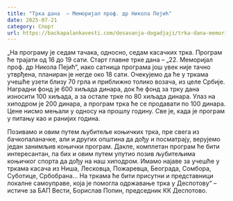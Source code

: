 ```yaml
---
title: "Трка дана  – Меморијал проф. др Никола Пејић"
date: 2025-07-21
category: Спорт
url: https://backapalankavesti.com/desavanja-dogadjaji/trka-dana-memorijal-prof-dr-nikola-pejic/
---
```


„На програму је седам тачака, односно, седам касачких трка. Програм ће трајати од 16 до 19 сати. Старт главне трке дана – „22. Меморијал проф. др Никола Пејић“, иако сатница програма још увек није тачно утврђена, планиран је негде око 18 сати. Очекујемо да ће у тркама учешће узети близу 70 грла и приближно толико возача, из целе Србије. Наградни фонд је 600 хиљада динара, док ће фонд за трку дана износити 100 хиљада, а за остале трке по 80 хиљада динара. Улаз на хиподром је 200 динара, а програм трка ће се продавати по 100 динара. Цене нисмо мењали у односу на прошлу годину. Све је, када је програм у питању као и ранијих година.

Позивамо и овим путем љубитеље коњичких трка, пре свега из бачкопаланачке, али и других општина да дођу и посматрају, верујемо један занимљив коњички програм. Дакле, комплетан програм ће бити интересантан, па бих и овим путем упутио позив љубитељима коњичког спорта да дођу на наш хиподром. Имамо најаве за учешће у тркама касача из Ниша, Лесковца, Пожаревца, Београда, Сомбора, Суботице, Србобрана… На тркама ће бити присутни и представници локалне самоуправе, која је помогла одржавање трка у Деспотову“ – истиче за БАП Вести, Борислав Попин, председник КК Деспотово.
